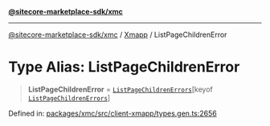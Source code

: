 [**@sitecore-marketplace-sdk/xmc**](../../../../README.md)

***

[@sitecore-marketplace-sdk/xmc](../../../../README.md) / [Xmapp](../README.md) / ListPageChildrenError

# Type Alias: ListPageChildrenError

> **ListPageChildrenError** = [`ListPageChildrenErrors`](ListPageChildrenErrors.md)\[keyof [`ListPageChildrenErrors`](ListPageChildrenErrors.md)\]

Defined in: [packages/xmc/src/client-xmapp/types.gen.ts:2656](https://github.com/Sitecore/marketplace-sdk/blob/047115917e8843232ba2a4ba284b67585698b1c5/packages/xmc/src/client-xmapp/types.gen.ts#L2656)
